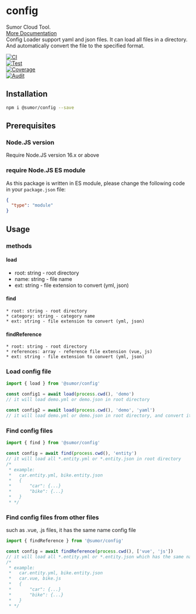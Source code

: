 # config

Sumor Cloud Tool.  
[More Documentation](https://sumor.cloud)  
Config Loader support yaml and json files. It can load all files in a directory. And automatically convert the file to the specified format.

[![CI](https://github.com/sumor-cloud/config/actions/workflows/ci.yml/badge.svg)](https://github.com/sumor-cloud/config/actions/workflows/ci.yml)  
[![Test](https://github.com/sumor-cloud/config/actions/workflows/ut.yml/badge.svg)](https://github.com/sumor-cloud/config/actions/workflows/ut.yml)  
[![Coverage](https://github.com/sumor-cloud/config/actions/workflows/coverage.yml/badge.svg)](https://github.com/sumor-cloud/config/actions/workflows/coverage.yml)  
[![Audit](https://github.com/sumor-cloud/config/actions/workflows/audit.yml/badge.svg)](https://github.com/sumor-cloud/config/actions/workflows/audit.yml)

## Installation

```bash
npm i @sumor/config --save
```

## Prerequisites

### Node.JS version

Require Node.JS version 16.x or above

### require Node.JS ES module

As this package is written in ES module, please change the following code in your `package.json` file:

```json
{
  "type": "module"
}
```

## Usage

### methods

#### load

- root: string - root directory
- name: string - file name
- ext: string - file extension to convert (yml, json)

#### find

    * root: string - root directory
    * category: string - category name
    * ext: string - file extension to convert (yml, json)

#### findReference

    * root: string - root directory
    * references: array - reference file extension (vue, js)
    * ext: string - file extension to convert (yml, json)

### Load config file

```javascript
import { load } from '@sumor/config'

const config1 = await load(process.cwd(), 'demo')
// it will load demo.yml or demo.json in root directory

const config2 = await load(process.cwd(), 'demo', 'yaml')
// it will load demo.yml or demo.json in root directory, and convert it to yaml format file
```

### Find config files

```javascript
import { find } from '@sumor/config'

const config = await find(process.cwd(), 'entity')
// it will load all *.entity.yml or *.entity.json in root directory
/*
 * example:
 *   car.entity.yml, bike.entity.json
 *   {
 *       "car": {...}
 *       "bike": {...}
 *   }
 * */
```

### Find config files from other files

such as .vue, .js files, it has the same name config file

```javascript
import { findReference } from '@sumor/config'

const config = await findReference(process.cwd(), ['vue', 'js'])
// it will load all *.entity.yml or *.entity.json which has the same name with *.vue or *.js in root directory
/*
 * example:
 *   car.entity.yml, bike.entity.json
 *   car.vue, bike.js
 *   {
 *       "car": {...}
 *       "bike": {...}
 *   }
 * */
```

